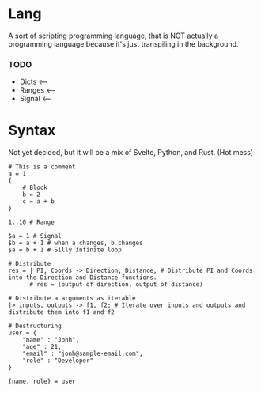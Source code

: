 # Lang
A sort of scripting programming language, that is NOT actually a programming language because it's just transpiling in the background.

### TODO 
- Dicts <--
- Ranges <-- 
- Signal <-- 

# Syntax
Not yet decided, but it will be a mix of Svelte, Python, and Rust. (Hot mess)
```lang
# This is a comment
a = 1
{
    # Block
    b = 2
    c = a + b
}

1..10 # Range

$a = 1 # Signal
$b = a + 1 # when a changes, b changes
$a = b + 1 # Silly infinite loop

# Distribute
res = | PI, Coords -> Direction, Distance; # Distribute PI and Coords into the Direction and Distance functions.
      # res = (output of direction, output of distance)

# Distribute a arguments as iterable
|> inputs, outputs -> f1, f2; # Iterate over inputs and outputs and distribute them into f1 and f2

# Destructuring
user = {
    "name" : "Jonh",
    "age" : 21,
    "email" : "jonh@sample-email.com",
    "role" : "Developer"
}

{name, role} = user
```